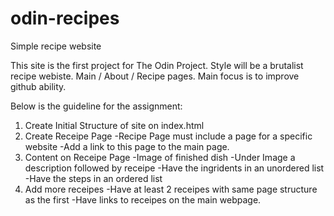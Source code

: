 # odin-recipes
Simple recipe website

This site is the first project for The Odin Project.
Style will be a brutalist recipe webiste. Main / About / Recipe pages.
Main focus is to improve github ability.

Below is the guideline for the assignment:
1. Create Initial Structure of site on index.html
2. Create Receipe Page
    -Recipe Page must include a page for a specific website
    -Add a link to this page to the main page.
3. Content on Receipe Page
    -Image of finished dish
    -Under Image a description followed by receipe
    -Have the ingridents in an unordered list
    -Have the steps in an ordered list
4. Add more receipes
    -Have at least 2 receipes with same page structure as the first
    -Have links to receipes on the main webpage.